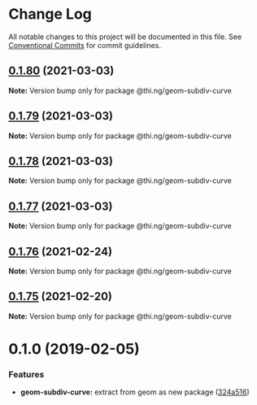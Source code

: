 # Change Log

All notable changes to this project will be documented in this file.
See [Conventional Commits](https://conventionalcommits.org) for commit guidelines.

## [0.1.80](https://github.com/thi-ng/umbrella/compare/@thi.ng/geom-subdiv-curve@0.1.79...@thi.ng/geom-subdiv-curve@0.1.80) (2021-03-03)

**Note:** Version bump only for package @thi.ng/geom-subdiv-curve





## [0.1.79](https://github.com/thi-ng/umbrella/compare/@thi.ng/geom-subdiv-curve@0.1.78...@thi.ng/geom-subdiv-curve@0.1.79) (2021-03-03)

**Note:** Version bump only for package @thi.ng/geom-subdiv-curve





## [0.1.78](https://github.com/thi-ng/umbrella/compare/@thi.ng/geom-subdiv-curve@0.1.77...@thi.ng/geom-subdiv-curve@0.1.78) (2021-03-03)

**Note:** Version bump only for package @thi.ng/geom-subdiv-curve





## [0.1.77](https://github.com/thi-ng/umbrella/compare/@thi.ng/geom-subdiv-curve@0.1.76...@thi.ng/geom-subdiv-curve@0.1.77) (2021-03-03)

**Note:** Version bump only for package @thi.ng/geom-subdiv-curve





## [0.1.76](https://github.com/thi-ng/umbrella/compare/@thi.ng/geom-subdiv-curve@0.1.75...@thi.ng/geom-subdiv-curve@0.1.76) (2021-02-24)

**Note:** Version bump only for package @thi.ng/geom-subdiv-curve





## [0.1.75](https://github.com/thi-ng/umbrella/compare/@thi.ng/geom-subdiv-curve@0.1.74...@thi.ng/geom-subdiv-curve@0.1.75) (2021-02-20)

**Note:** Version bump only for package @thi.ng/geom-subdiv-curve





# 0.1.0 (2019-02-05)

### Features

* **geom-subdiv-curve:** extract from geom as new package ([324a516](https://github.com/thi-ng/umbrella/commit/324a516))
